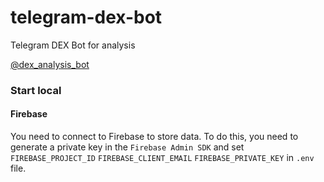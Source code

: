 # telegram-dex-bot

Telegram DEX Bot for analysis

<a href="https://t.me/dex_analysis_bot">@dex_analysis_bot</a>

### Start local

#### Firebase

You need to connect to Firebase to store data. To do this, you need to generate a private key in the `Firebase Admin SDK` and set `FIREBASE_PROJECT_ID` `FIREBASE_CLIENT_EMAIL` `FIREBASE_PRIVATE_KEY` in `.env` file.
